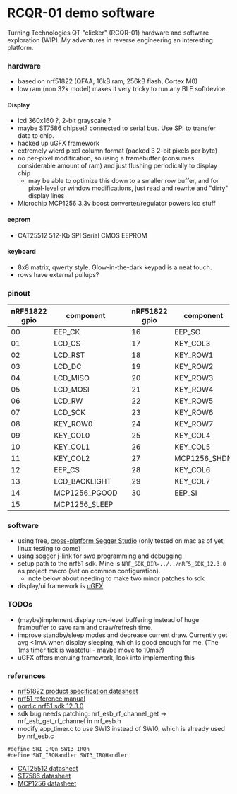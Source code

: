 # RCQR-01 demo software
Turning Technologies QT "clicker" (RCQR-01) hardware and software exploration (WIP).
My adventures in reverse engineering an interesting platform.

### hardware
* based on nrf51822 (QFAA, 16kB ram, 256kB flash, Cortex M0)
* low ram (non 32k model) makes it very tricky to run any BLE softdevice.

#### Display
 * lcd 360x160 ?, 2-bit grayscale ?
 * maybe ST7586 chipset? connected to serial bus. Use SPI to transfer data to chip.
 * hacked up uGFX framework
 * extremely wierd pixel column format (packed 3 2-bit pixels per byte)
 * no per-pixel modification, so using a framebuffer (consumes considerable amount of ram) and just flushing periodically to display chip
   * may be able to optimize this down to a smaller row buffer, and for pixel-level or window modifications, just read and rewrite and "dirty" display lines
 * Microchip MCP1256 3.3v boost converter/regulator powers lcd stuff
 
#### eeprom
 * CAT25512 512-Kb SPI Serial CMOS EEPROM
 
#### keyboard
 * 8x8 matrix, qwerty style. Glow-in-the-dark keypad is a neat touch.
 * rows have external pullups?
 
### pinout

| nRF51822 gpio | component     | | nRF51822 gpio | component     |
|---------------|---------------|-|---------------|---------------|
| 00            | EEP_CK        | | 16            | EEP_SO        |
| 01            | LCD_CS        | | 17            | KEY_COL3      |
| 02            | LCD_RST       | | 18            | KEY_ROW1      |
| 03            | LCD_DC        | | 19            | KEY_ROW2      |
| 04            | LCD_MISO      | | 20            | KEY_ROW3      |
| 05            | LCD_MOSI      | | 21            | KEY_ROW4      |
| 06            | LCD_RW        | | 22            | KEY_ROW5      |
| 07            | LCD_SCK       | | 23            | KEY_ROW6      |
| 08            | KEY_ROW0      | | 24            | KEY_ROW7      |
| 09            | KEY_COL0      | | 25            | KEY_COL4      |
| 10            | KEY_COL1      | | 26            | KEY_COL5      |
| 11            | KEY_COL2      | | 27            | MCP1256_SHDN  |
| 12            | EEP_CS        | | 28            | KEY_COL6      |
| 13            | LCD_BACKLIGHT | | 29            | KEY_COL7      |
| 14            | MCP1256_PGOOD | | 30            | EEP_SI        |
| 15            | MCP1256_SLEEP |


### software
* using free, [cross-platform Segger Studio](https://www.segger.com/products/development-tools/embedded-studio/) (only tested on mac as of yet, linux testing to come)
* using segger j-link for swd programming and debugging
* setup path to the nrf51 sdk. Mine is `NRF_SDK_DIR=../../nRF5_SDK_12.3.0` as project macro (set on common configuration).
  * note below about needing to make two minor patches to sdk
* display/ui framework is [uGFX](https://wiki.ugfx.io/index.php/Main_Page)

### TODOs
* (maybe)implement display row-level buffering instead of huge frambuffer to save ram and draw/refresh time.
* improve standby/sleep modes and decrease current draw. Currently get avg <1mA when display sleeping, which is good enough for me. (The 1ms timer tick is wasteful - maybe move to 10ms?)
* uGFX offers menuing framework, look into implementing this

### references

 * [nrf51822 product specification datasheet](http://infocenter.nordicsemi.com/pdf/nRF51822_PS_v3.1.pdf)
 * [nrf51 reference manual](http://infocenter.nordicsemi.com/pdf/nRF51_RM_v3.0.pdf)
 * [nordic nrf51 sdk 12.3.0](http://infocenter.nordicsemi.com/topic/com.nordic.infocenter.sdk5.v12.3.0/index.html)
  * sdk bug needs patching: nrf_esb_rf_channel_get -> nrf_esb_get_rf_channel in nrf_esb.h
  * modify app_timer.c to use SWI3 instead of SWI0, which is already used by nrf_esb.c
  ```
  #define SWI_IRQn SWI3_IRQn
  #define SWI_IRQHandler SWI3_IRQHandler
  ```
 * [CAT25512 datasheet](http://www.onsemi.com/pub/Collateral/CAT25512-D.PDF)
 * [ST7586 datasheet](https://www.buydisplay.com/download/ic/ST7586.pdf)
 * [MCP1256 datasheet](http://ww1.microchip.com/downloads/en/DeviceDoc/21989a.pdf)

 

